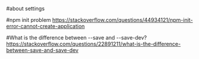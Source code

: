#about settings


#npm init problem
https://stackoverflow.com/questions/44934121/npm-init-error-cannot-create-application

#What is the difference between --save and --save-dev?
https://stackoverflow.com/questions/22891211/what-is-the-difference-between-save-and-save-dev
